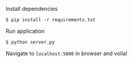 Install dependencies
```
$ pip install -r requirements.txt
```

Run application
```
$ python server.py 
```

Navigate to `localhost:5000` in browser and voila!
